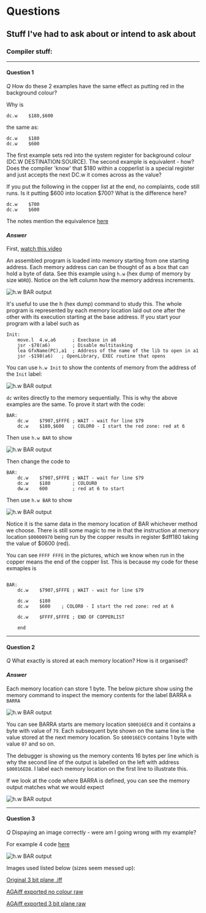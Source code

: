 # Questions

## Stuff I've had to ask about or intend to ask about

### Compiler stuff:

---

#### Question 1

*Q* How do these 2 examples have the same effect as putting red in the background colour?

Why is 

```
dc.w	$180,$600	
```

the same as:

```
dc.w	$180
dc.w	$600
```

The first example sets red into the system register for background colour (DC.W DESTINATION:SOURCE). The second example is equivalent - how? Does the compiler 'know' that $180 within a copperlist is a special register and just accepts the next DC.w it comes across as the value? 

If you put the following in the copper list at the end, no complaints, code still runs. Is it putting $600 into location $700? What is the difference here?
```
dc.w	$700
dc.w	$600
```

The notes mention the equivalence [here](https://github.com/matthewdeaves/ramjamexamples/blob/f665095b002e28c2c511a8b7fb6a9d244eb8f473/SORGENTI/LEZIONE3c_colours.s#L235)

#### *Answer*

First, [watch this video](https://www.youtube.com/watch?v=ZPJW3wIfL4I)

An assembled program is loaded into memory starting from one starting address. Each memory address can can be thought of as a box that can hold a byte of data. See this example using ```h.w``` (hex dump of memory by size ```WORD```). Notice on the left column how the memory address increments.

![h.w BAR output ](https://github.com/matthewdeaves/ramjamexamples/blob/main/myimages/q1a4.png)

It's useful to use the h (hex dump) command to study this. The whole program is represented by each memory location laid out one after the other with its execution starting at the base address. If you start your program with a label such as

```
Init:
	move.l	4.w,a6		; Execbase in a6
	jsr	-$78(a6)		; Disable multitasking
	lea	GfxName(PC),a1	; Address of the name of the lib to open in a1
	jsr	-$198(a6)	; OpenLibrary, EXEC routine that opens
```

You can use ```h.w Init``` to show the contents of memory from the address of the ```Init``` label:

![h.w BAR output ](https://github.com/matthewdeaves/ramjamexamples/blob/main/myimages/q1a3.png)

```dc``` writes directly to the memory sequentially. This is why the above examples are the same. To prove it start with the code:

```
BAR:
	dc.w	$7907,$FFFE	; WAIT - wait for line $79
	dc.w	$180,$600	; COLOR0 - I start the red zone: red at 6
```

Then use ```h.w BAR``` to show

![h.w BAR output ](https://github.com/matthewdeaves/ramjamexamples/blob/main/myimages/q1a1.png)


Then change the code to

```
BAR:
	dc.w	$7907,$FFFE	; WAIT - wait for line $79
	dc.w	$180 		; COLOUR0
	dw.w	600  		; red at 6 to start
```

Then use ```h.w BAR``` to show

![h.w BAR output ](https://github.com/matthewdeaves/ramjamexamples/blob/main/myimages/q1a2.png)

Notice it is the same data in the memory location of BAR whichever method we choose. There is still some magic to me in that the instruction at memory location ```$00000970```  being run by the copper results in register $dff180 taking the value of $0600 (red).

You can see ```FFFF FFFE``` in the pictures, which we know when run in the copper means the end of the copper list. This is because my code for these exmaples is

```

BAR:
	dc.w	$7907,$FFFE	; WAIT - wait for line $79

	dc.w	$180
	dc.w	$600	; COLOR0 - I start the red zone: red at 6

	dc.w	$FFFF,$FFFE	; END OF COPPERLIST

	end
```

---

#### Question 2

*Q* What exactly is stored at each memory location? How is it organised?



#### *Answer*

Each memory location can store 1 byte. The below picture show using the memory command to inspect the memory contents for the label BARRA ```m BARRA```

![h.w BAR output ](https://github.com/matthewdeaves/ramjamexamples/blob/main/myimages/q1a5.png)

You can see BARRA starts are memory location ```$00016EC8``` and it contains a byte with value of ```79```. Each subsequent byte shown on the same line is the value stored at the next memory location. So ```$00016EC9``` contains 1 byte with value ```07``` and so on.

The debugger is showing us the memory contents 16 bytes per line which is why the second line of the output is labelled on the left with address ```$00016ED8```. I label each memory location on the first line to illustrate this.

If we look at the code where BARRA is defined, you can see the memory output matches what we would expect

![h.w BAR output ](https://github.com/matthewdeaves/ramjamexamples/blob/main/myimages/q1a6.png)

---

#### Question 3

*Q* Dispaying an image correctly - were am I going wrong with my example?

For example 4 code [here](https://github.com/matthewdeaves/ramjamexamples/blob/main/SORGENTI2/LEZIONE4b.s)

![h.w BAR output ](https://github.com/matthewdeaves/ramjamexamples/blob/main/myimages/q3.png)

Images used listed below (sizes seem messed up):

[Original 3 bit plane .iff](https://github.com/matthewdeaves/ramjamexamples/blob/main/myimages/earth.iff)

[AGAiff exported no colour raw](https://github.com/matthewdeaves/ramjamexamples/blob/main/myimages/earth_320x256x0.raw)

[AGAiff exported 3 bit plane raw](https://github.com/matthewdeaves/ramjamexamples/blob/main/myimages/earth_320x256x3.raw)

